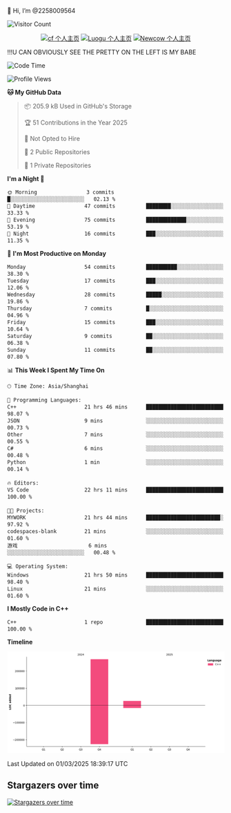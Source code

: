 👋 Hi, I’m @2258009564

![Visitor Count](https://profile-counter.glitch.me/{2258009564}/count.svg)

<!---
2258009564/2258009564 is a ✨ special ✨ repository because its `README.md` (this file) appears on your GitHub profile.
You can click the Preview link to take a look at your changes.
--->

<div align="center">

[![cf 个人主页](https://img.shields.io/badge/codeforces-alisa22580-yellow)](https://codeforces.com/profile/alisa22580)
[![Luogu 个人主页](https://img.shields.io/badge/Luogu-alisa_kujou-blue)](https://www.luogu.com.cn/user/1440708)
[![Newcow 个人主页](https://img.shields.io/badge/nowcoder-lzy-blue)](https://ac.nowcoder.com/acm/contest/profile/51334038)

</div>

!!!U CAN OBVIOUSLY SEE THE PRETTY ON THE LEFT IS MY BABE



<!--START_SECTION:waka-->
![Code Time](http://img.shields.io/badge/Code%20Time-127%20hrs%2022%20mins-blue)

![Profile Views](http://img.shields.io/badge/Profile%20Views-0-blue)

**🐱 My GitHub Data** 

> 📦 205.9 kB Used in GitHub's Storage 
 > 
> 🏆 51 Contributions in the Year 2025
 > 
> 🚫 Not Opted to Hire
 > 
> 📜 2 Public Repositories 
 > 
> 🔑 1 Private Repositories 
 > 
**I'm a Night 🦉** 

```text
🌞 Morning                3 commits           █░░░░░░░░░░░░░░░░░░░░░░░░   02.13 % 
🌆 Daytime                47 commits          ████████░░░░░░░░░░░░░░░░░   33.33 % 
🌃 Evening                75 commits          █████████████░░░░░░░░░░░░   53.19 % 
🌙 Night                  16 commits          ███░░░░░░░░░░░░░░░░░░░░░░   11.35 % 
```
📅 **I'm Most Productive on Monday** 

```text
Monday                   54 commits          ██████████░░░░░░░░░░░░░░░   38.30 % 
Tuesday                  17 commits          ███░░░░░░░░░░░░░░░░░░░░░░   12.06 % 
Wednesday                28 commits          █████░░░░░░░░░░░░░░░░░░░░   19.86 % 
Thursday                 7 commits           █░░░░░░░░░░░░░░░░░░░░░░░░   04.96 % 
Friday                   15 commits          ███░░░░░░░░░░░░░░░░░░░░░░   10.64 % 
Saturday                 9 commits           ██░░░░░░░░░░░░░░░░░░░░░░░   06.38 % 
Sunday                   11 commits          ██░░░░░░░░░░░░░░░░░░░░░░░   07.80 % 
```


📊 **This Week I Spent My Time On** 

```text
🕑︎ Time Zone: Asia/Shanghai

💬 Programming Languages: 
C++                      21 hrs 46 mins      █████████████████████████   98.07 % 
JSON                     9 mins              ░░░░░░░░░░░░░░░░░░░░░░░░░   00.73 % 
Other                    7 mins              ░░░░░░░░░░░░░░░░░░░░░░░░░   00.55 % 
C#                       6 mins              ░░░░░░░░░░░░░░░░░░░░░░░░░   00.48 % 
Python                   1 min               ░░░░░░░░░░░░░░░░░░░░░░░░░   00.14 % 

🔥 Editors: 
VS Code                  22 hrs 11 mins      █████████████████████████   100.00 % 

🐱‍💻 Projects: 
MYWORK                   21 hrs 44 mins      ████████████████████████░   97.92 % 
codespaces-blank         21 mins             ░░░░░░░░░░░░░░░░░░░░░░░░░   01.60 % 
游戏                       6 mins              ░░░░░░░░░░░░░░░░░░░░░░░░░   00.48 % 

💻 Operating System: 
Windows                  21 hrs 50 mins      █████████████████████████   98.40 % 
Linux                    21 mins             ░░░░░░░░░░░░░░░░░░░░░░░░░   01.60 % 
```

**I Mostly Code in C++** 

```text
C++                      1 repo              █████████████████████████   100.00 % 
```



**Timeline**

![Lines of Code chart](https://raw.githubusercontent.com/2258009564/2258009564/main/assets/bar_graph.png)


 Last Updated on 01/03/2025 18:39:17 UTC
<!--END_SECTION:waka-->

## Stargazers over time
[![Stargazers over time](https://starchart.cc/2258009564/2258009564.svg?variant=adaptive)](https://starchart.cc/2258009564/2258009564)
